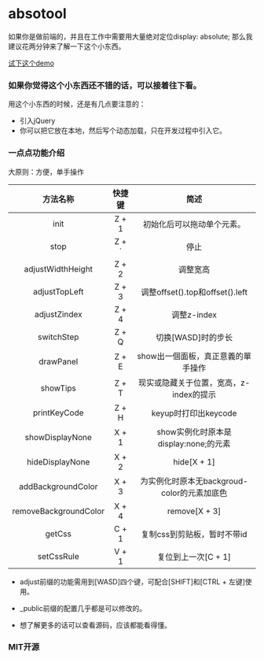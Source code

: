 # absotool
如果你是做前端的，并且在工作中需要用大量绝对定位display: absolute; 那么我建议花两分钟来了解一下这个小东西。

[试下这个demo](https://wenzhenhao.github.io/absotool/absotool/index.html)

### 如果你觉得这个小东西还不错的话，可以接着往下看。

用这个小东西的时候，还是有几点要注意的：

* 引入jQuery
* 你可以把它放在本地，然后写个动态加载，只在开发过程中引入它。

### 一点点功能介绍
大原则：方便，单手操作


| 方法名称 | 快捷键 | 简述 |
| :----:| :----: | :----: |
| init | Z + 1 | 初始化后可以拖动单个元素。|
| stop | Z + \` | 停止 |
| adjustWidthHeight | Z + 2 | 调整宽高 |
| adjustTopLeft | Z + 3 | 调整offset().top和offset().left |
| adjustZindex | Z + 4 | 调整z-index |
| switchStep | Z + Q | 切换[WASD]时的步长 |
| drawPanel | Z + E | show出一個面板，真正意義的單手操作 |
| showTips | Z + T | 现实或隐藏关于位置，宽高，z-index的提示 |
| printKeyCode | Z + H | keyup时打印出keycode |
| showDisplayNone | X + 1 | show实例化时原本是display:none;的元素 |
| hideDisplayNone | X + 2 | hide[X + 1] |
| addBackgroundColor | X + 3 | 为实例化时原本无backgroud-color的元素加底色 |
| removeBackgroundColor | X + 4 | remove[X + 3] |
| getCss | C + 1 | 复制css到剪贴板，暂时不带id |
| setCssRule | V + 1 | 复位到上一次[C + 1] |

* adjust前缀的功能需用到[WASD]四个键，可配合[SHIFT]和[CTRL + 左键]使用。

* \_public前缀的配置几乎都是可以修改的。

* 想了解更多的话可以查看源码，应该都能看得懂。

### MIT开源


